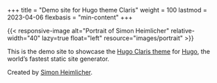 +++
title = "Demo site for Hugo theme Claris"
weight = 100
lastmod = 2023-04-06
flexbasis = "min-content"
+++

{{< responsive-image alt="Portrait of Simon Heimlicher" relative-width="40" lazy=true float="left" resource="images/portrait" >}}

This is the demo site to showcase the [Hugo Claris theme](https://github.com/simonheimlicher/hugo-claris) for   [Hugo](https://gohugo.io), the world’s fastest static site generator.

Created by [Simon Heimlicher](https://simon.heimlicher.com/about/).
